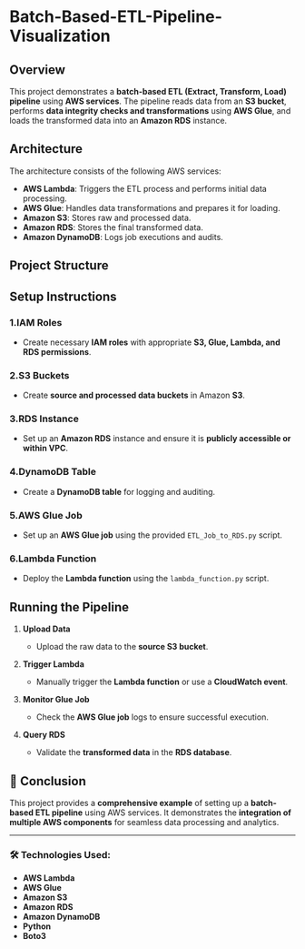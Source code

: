 # Batch-Based-ETL-Pipeline-Visualization

## Overview
This project demonstrates a **batch-based ETL (Extract, Transform, Load) pipeline** using **AWS services**. The pipeline reads data from an **S3 bucket**, performs **data integrity checks and transformations** using **AWS Glue**, and loads the transformed data into an **Amazon RDS** instance.

## Architecture
The architecture consists of the following AWS services:

- **AWS Lambda**: Triggers the ETL process and performs initial data processing.
- **AWS Glue**: Handles data transformations and prepares it for loading.
- **Amazon S3**: Stores raw and processed data.
- **Amazon RDS**: Stores the final transformed data.
- **Amazon DynamoDB**: Logs job executions and audits.

##  Project Structure
##  Setup Instructions

### 1.IAM Roles
- Create necessary **IAM roles** with appropriate **S3, Glue, Lambda, and RDS permissions**.

### 2.S3 Buckets
- Create **source and processed data buckets** in Amazon **S3**.

### 3.RDS Instance
- Set up an **Amazon RDS** instance and ensure it is **publicly accessible or within VPC**.

### 4.DynamoDB Table
- Create a **DynamoDB table** for logging and auditing.

### 5.AWS Glue Job
- Set up an **AWS Glue job** using the provided `ETL_Job_to_RDS.py` script.

### 6.Lambda Function
- Deploy the **Lambda function** using the `lambda_function.py` script.

##  Running the Pipeline

1. **Upload Data**  
   - Upload the raw data to the **source S3 bucket**.

2. **Trigger Lambda**  
   - Manually trigger the **Lambda function** or use a **CloudWatch event**.

3. **Monitor Glue Job**  
   - Check the **AWS Glue job** logs to ensure successful execution.

4. **Query RDS**  
   - Validate the **transformed data** in the **RDS database**.

## 🏁 Conclusion
This project provides a **comprehensive example** of setting up a **batch-based ETL pipeline** using AWS services. It demonstrates the **integration of multiple AWS components** for seamless data processing and analytics.

---

### 🛠 Technologies Used:
- **AWS Lambda**
- **AWS Glue**
- **Amazon S3**
- **Amazon RDS**
- **Amazon DynamoDB**
- **Python**
- **Boto3**
